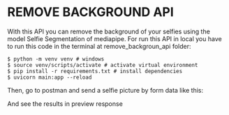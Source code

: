 # REMOVE BACKGROUND API

With this API you can remove the background of your selfies using the model Selfie Segmentation of mediapipe. For run this API in local you have to run this code in the terminal at remove_backgroun_api folder:

```
$ python -m venv venv # windows
$ source venv/scripts/activate # activate virtual environment
$ pip install -r requirements.txt # install dependencies
$ uvicorn main:app --reload
```

Then, go to postman and send a selfie picture by form data like this:

And see the results in preview response
